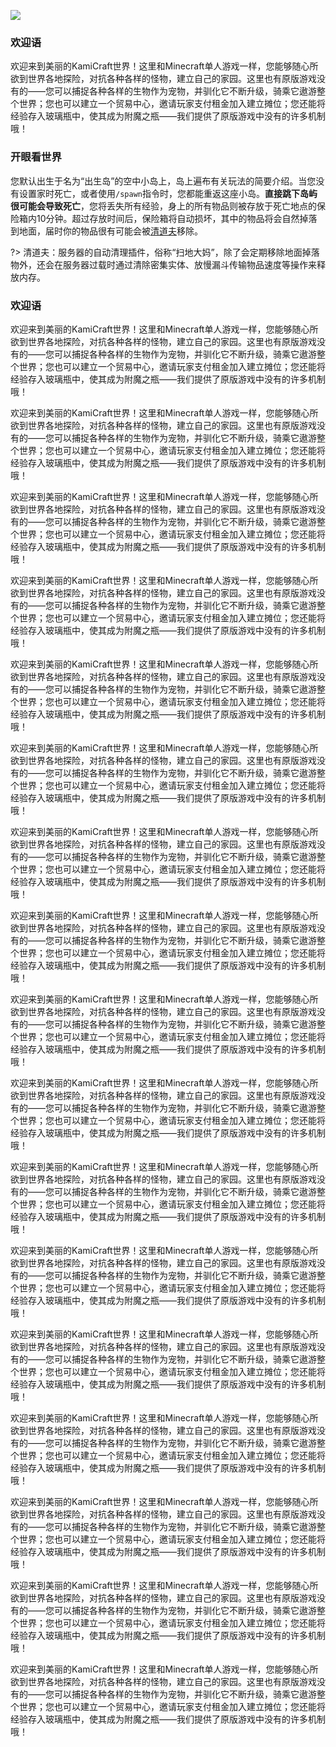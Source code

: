 ![](https://shop.io.mi-img.com/app/shop/img?id=shop_115d9f73ff298dfd5214843b961cf201.jpeg)

### 欢迎语

欢迎来到美丽的KamiCraft世界！这里和Minecraft单人游戏一样，您能够随心所欲到世界各地探险，对抗各种各样的怪物，建立自己的家园。这里也有原版游戏没有的——您可以捕捉各种各样的生物作为宠物，并驯化它不断升级，骑乘它遨游整个世界；您也可以建立一个贸易中心，邀请玩家支付租金加入建立摊位；您还能将经验存入玻璃瓶中，使其成为附魔之瓶——我们提供了原版游戏中没有的许多机制哦！

### 开眼看世界

您默认出生于名为“出生岛”的空中小岛上，岛上遍布有关玩法的简要介绍。当您没有设置家时死亡，或者使用`/spawn`指令时，您都能重返这座小岛。**直接跳下岛屿很可能会导致死亡**，您将丢失所有经验，身上的所有物品则被存放于死亡地点的保险箱内10分钟。超过存放时间后，保险箱将自动损坏，其中的物品将会自然掉落到地面，届时你的物品很有可能会被<a class="tooltip">[清道夫](#clearlagg)</a>移除。

?> <span id="clearlagg" class="font-weight:bold">清道夫：</span>服务器的自动清理插件，俗称“扫地大妈”，除了会定期移除地面掉落物外，还会在服务器过载时通过清除密集实体、放慢漏斗传输物品速度等操作来释放内存。

### 欢迎语

欢迎来到美丽的KamiCraft世界！这里和Minecraft单人游戏一样，您能够随心所欲到世界各地探险，对抗各种各样的怪物，建立自己的家园。这里也有原版游戏没有的——您可以捕捉各种各样的生物作为宠物，并驯化它不断升级，骑乘它遨游整个世界；您也可以建立一个贸易中心，邀请玩家支付租金加入建立摊位；您还能将经验存入玻璃瓶中，使其成为附魔之瓶——我们提供了原版游戏中没有的许多机制哦！

欢迎来到美丽的KamiCraft世界！这里和Minecraft单人游戏一样，您能够随心所欲到世界各地探险，对抗各种各样的怪物，建立自己的家园。这里也有原版游戏没有的——您可以捕捉各种各样的生物作为宠物，并驯化它不断升级，骑乘它遨游整个世界；您也可以建立一个贸易中心，邀请玩家支付租金加入建立摊位；您还能将经验存入玻璃瓶中，使其成为附魔之瓶——我们提供了原版游戏中没有的许多机制哦！

欢迎来到美丽的KamiCraft世界！这里和Minecraft单人游戏一样，您能够随心所欲到世界各地探险，对抗各种各样的怪物，建立自己的家园。这里也有原版游戏没有的——您可以捕捉各种各样的生物作为宠物，并驯化它不断升级，骑乘它遨游整个世界；您也可以建立一个贸易中心，邀请玩家支付租金加入建立摊位；您还能将经验存入玻璃瓶中，使其成为附魔之瓶——我们提供了原版游戏中没有的许多机制哦！

欢迎来到美丽的KamiCraft世界！这里和Minecraft单人游戏一样，您能够随心所欲到世界各地探险，对抗各种各样的怪物，建立自己的家园。这里也有原版游戏没有的——您可以捕捉各种各样的生物作为宠物，并驯化它不断升级，骑乘它遨游整个世界；您也可以建立一个贸易中心，邀请玩家支付租金加入建立摊位；您还能将经验存入玻璃瓶中，使其成为附魔之瓶——我们提供了原版游戏中没有的许多机制哦！

欢迎来到美丽的KamiCraft世界！这里和Minecraft单人游戏一样，您能够随心所欲到世界各地探险，对抗各种各样的怪物，建立自己的家园。这里也有原版游戏没有的——您可以捕捉各种各样的生物作为宠物，并驯化它不断升级，骑乘它遨游整个世界；您也可以建立一个贸易中心，邀请玩家支付租金加入建立摊位；您还能将经验存入玻璃瓶中，使其成为附魔之瓶——我们提供了原版游戏中没有的许多机制哦！

欢迎来到美丽的KamiCraft世界！这里和Minecraft单人游戏一样，您能够随心所欲到世界各地探险，对抗各种各样的怪物，建立自己的家园。这里也有原版游戏没有的——您可以捕捉各种各样的生物作为宠物，并驯化它不断升级，骑乘它遨游整个世界；您也可以建立一个贸易中心，邀请玩家支付租金加入建立摊位；您还能将经验存入玻璃瓶中，使其成为附魔之瓶——我们提供了原版游戏中没有的许多机制哦！

欢迎来到美丽的KamiCraft世界！这里和Minecraft单人游戏一样，您能够随心所欲到世界各地探险，对抗各种各样的怪物，建立自己的家园。这里也有原版游戏没有的——您可以捕捉各种各样的生物作为宠物，并驯化它不断升级，骑乘它遨游整个世界；您也可以建立一个贸易中心，邀请玩家支付租金加入建立摊位；您还能将经验存入玻璃瓶中，使其成为附魔之瓶——我们提供了原版游戏中没有的许多机制哦！

欢迎来到美丽的KamiCraft世界！这里和Minecraft单人游戏一样，您能够随心所欲到世界各地探险，对抗各种各样的怪物，建立自己的家园。这里也有原版游戏没有的——您可以捕捉各种各样的生物作为宠物，并驯化它不断升级，骑乘它遨游整个世界；您也可以建立一个贸易中心，邀请玩家支付租金加入建立摊位；您还能将经验存入玻璃瓶中，使其成为附魔之瓶——我们提供了原版游戏中没有的许多机制哦！

欢迎来到美丽的KamiCraft世界！这里和Minecraft单人游戏一样，您能够随心所欲到世界各地探险，对抗各种各样的怪物，建立自己的家园。这里也有原版游戏没有的——您可以捕捉各种各样的生物作为宠物，并驯化它不断升级，骑乘它遨游整个世界；您也可以建立一个贸易中心，邀请玩家支付租金加入建立摊位；您还能将经验存入玻璃瓶中，使其成为附魔之瓶——我们提供了原版游戏中没有的许多机制哦！

欢迎来到美丽的KamiCraft世界！这里和Minecraft单人游戏一样，您能够随心所欲到世界各地探险，对抗各种各样的怪物，建立自己的家园。这里也有原版游戏没有的——您可以捕捉各种各样的生物作为宠物，并驯化它不断升级，骑乘它遨游整个世界；您也可以建立一个贸易中心，邀请玩家支付租金加入建立摊位；您还能将经验存入玻璃瓶中，使其成为附魔之瓶——我们提供了原版游戏中没有的许多机制哦！

欢迎来到美丽的KamiCraft世界！这里和Minecraft单人游戏一样，您能够随心所欲到世界各地探险，对抗各种各样的怪物，建立自己的家园。这里也有原版游戏没有的——您可以捕捉各种各样的生物作为宠物，并驯化它不断升级，骑乘它遨游整个世界；您也可以建立一个贸易中心，邀请玩家支付租金加入建立摊位；您还能将经验存入玻璃瓶中，使其成为附魔之瓶——我们提供了原版游戏中没有的许多机制哦！

欢迎来到美丽的KamiCraft世界！这里和Minecraft单人游戏一样，您能够随心所欲到世界各地探险，对抗各种各样的怪物，建立自己的家园。这里也有原版游戏没有的——您可以捕捉各种各样的生物作为宠物，并驯化它不断升级，骑乘它遨游整个世界；您也可以建立一个贸易中心，邀请玩家支付租金加入建立摊位；您还能将经验存入玻璃瓶中，使其成为附魔之瓶——我们提供了原版游戏中没有的许多机制哦！

欢迎来到美丽的KamiCraft世界！这里和Minecraft单人游戏一样，您能够随心所欲到世界各地探险，对抗各种各样的怪物，建立自己的家园。这里也有原版游戏没有的——您可以捕捉各种各样的生物作为宠物，并驯化它不断升级，骑乘它遨游整个世界；您也可以建立一个贸易中心，邀请玩家支付租金加入建立摊位；您还能将经验存入玻璃瓶中，使其成为附魔之瓶——我们提供了原版游戏中没有的许多机制哦！

欢迎来到美丽的KamiCraft世界！这里和Minecraft单人游戏一样，您能够随心所欲到世界各地探险，对抗各种各样的怪物，建立自己的家园。这里也有原版游戏没有的——您可以捕捉各种各样的生物作为宠物，并驯化它不断升级，骑乘它遨游整个世界；您也可以建立一个贸易中心，邀请玩家支付租金加入建立摊位；您还能将经验存入玻璃瓶中，使其成为附魔之瓶——我们提供了原版游戏中没有的许多机制哦！

欢迎来到美丽的KamiCraft世界！这里和Minecraft单人游戏一样，您能够随心所欲到世界各地探险，对抗各种各样的怪物，建立自己的家园。这里也有原版游戏没有的——您可以捕捉各种各样的生物作为宠物，并驯化它不断升级，骑乘它遨游整个世界；您也可以建立一个贸易中心，邀请玩家支付租金加入建立摊位；您还能将经验存入玻璃瓶中，使其成为附魔之瓶——我们提供了原版游戏中没有的许多机制哦！

欢迎来到美丽的KamiCraft世界！这里和Minecraft单人游戏一样，您能够随心所欲到世界各地探险，对抗各种各样的怪物，建立自己的家园。这里也有原版游戏没有的——您可以捕捉各种各样的生物作为宠物，并驯化它不断升级，骑乘它遨游整个世界；您也可以建立一个贸易中心，邀请玩家支付租金加入建立摊位；您还能将经验存入玻璃瓶中，使其成为附魔之瓶——我们提供了原版游戏中没有的许多机制哦！

欢迎来到美丽的KamiCraft世界！这里和Minecraft单人游戏一样，您能够随心所欲到世界各地探险，对抗各种各样的怪物，建立自己的家园。这里也有原版游戏没有的——您可以捕捉各种各样的生物作为宠物，并驯化它不断升级，骑乘它遨游整个世界；您也可以建立一个贸易中心，邀请玩家支付租金加入建立摊位；您还能将经验存入玻璃瓶中，使其成为附魔之瓶——我们提供了原版游戏中没有的许多机制哦！
